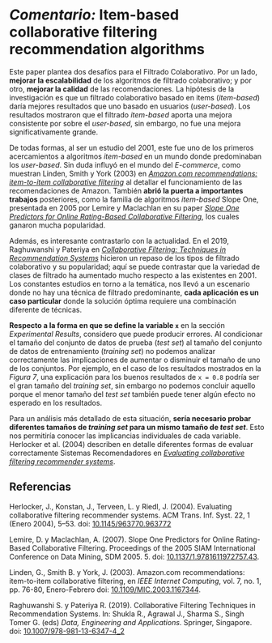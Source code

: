 # _Comentario:_ Item-based collaborative filtering recommendation algorithms

Este paper plantea dos desafíos para el Filtrado Colaborativo. Por un lado, **mejorar la escalabilidad** de los algoritmos de filtrado colaborativo; y por otro, **mejorar la calidad** de las recomendaciones. La hipótesis de la investigación es que un filtrado colaborativo basado en items (_item-based_) daría mejores resultados que uno basado en usuarios (_user-based_). Los resultados mostraron que el filtrado _item-based_ aporta una mejora consistente por sobre el _user-based_, sin embargo, no fue una mejora significativamente grande.

De todas formas, al ser un estudio del 2001, este fue uno de los primeros acercamientos a algoritmos _item-based_ en un mundo donde predominaban los _user-based_. Sin duda influyó en el mundo del _E-commerce_, como muestran  Linden, Smith y York (2003) en [_Amazon.com recommendations: item-to-item collaborative filtering_](https://ieeexplore.ieee.org/abstract/document/1167344) al detallar el funcionamiento de las recomendaciones de Amazon. También **abrió la puerta a importantes trabajos** posteriores, como la familia de algoritmos _item-based_ Slope One,  presentada en 2005 por Lemire y Maclachlan en su paper [_Slope One Predictors for Online Rating-Based Collaborative Filtering_](https://epubs.siam.org/doi/pdf/10.1137/1.9781611972757.43), los cuales ganaron mucha popularidad.


Además, es interesante contrastarlo con la actualidad. En el 2019, Raghuwanshi y Pateriya en [_Collaborative Filtering: Techniques in Recommendation Systems_](https://link.springer.com/chapter/10.1007/978-981-13-6347-4_2) hicieron un repaso de los tipos de filtrado colaborativo y su popularidad; aquí se puede contrastar que la variedad de clases de filtrado ha aumentado mucho respecto a las existentes en 2001. Los constantes estudios en torno a la temática, nos llevó a un escenario donde no hay una técnica de filtrado predominante, **cada aplicación es un caso particular** donde la solución óptima requiere una combinación diferente de técnicas.

**Respecto a la forma en que se define la variable `x`** en la sección _Experimental Results_, considero que puede producir errores. Al condicionar el tamaño del conjunto de datos de prueba (_test set_) al tamaño del conjunto de datos de entrenamiento (_training set_) no podemos analizar correctamente las implicaciones de aumentar o disminuir el tamaño de uno de los conjuntos. Por ejemplo, en el caso de los resultados mostrados en la _Figura 7_, una explicación para los buenos resultados de `x = 0.8` podría ser el gran tamaño del _training set_, sin embargo no podemos concluir aquello porque el menor tamaño del _test set_ también puede tener algún efecto no esperado en los resultados.

Para un análisis más detallado de esta situación, **sería necesario probar diferentes tamaños de _training set_ para un mismo tamaño de _test set_**. Esto nos permitiría conocer las implicancias individuales de cada variable. Herlocker et al. (2004) describen en detalle diferentes formas de evaluar correctamente Sistemas Recomendadores en [_Evaluating collaborative filtering recommender systems_](https://dl.acm.org/doi/abs/10.1145/963770.963772).

## Referencias

Herlocker, J., Konstan, J., Terveen, L. y Riedl, J. (2004). Evaluating collaborative filtering recommender systems. ACM Trans. Inf. Syst. 22, 1 (Enero 2004), 5–53. doi: [10.1145/963770.963772](doi.org/10.1145/963770.963772)

Lemire, D. y Maclachlan, A. (2007). Slope One Predictors for Online Rating-Based Collaborative Filtering. Proceedings of the 2005 SIAM International Conference on Data Mining, SDM 2005. 5. doi: [10.1137/1.9781611972757.43](doi.org/10.1137/1.9781611972757.43).

Linden, G., Smith B. y York, J. (2003). Amazon.com recommendations: item-to-item collaborative filtering, en _IEEE Internet Computing_, vol. 7, no. 1, pp. 76-80, Enero-Febrero doi: [10.1109/MIC.2003.1167344](doi.org/10.1109/MIC.2003.1167344).

Raghuwanshi S. y Pateriya R. (2019). Collaborative Filtering Techniques in Recommendation Systems. In: Shukla R., Agrawal J., Sharma S., Singh Tomer G. (eds) _Data, Engineering and Applications_. Springer, Singapore. doi: [10.1007/978-981-13-6347-4_2](doi.org/10.1007/978-981-13-6347-4_2)
